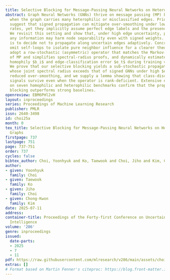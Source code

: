 ```yaml
---
title: Selective Blocking for Message-Passing Neural Networks on Heterophilic Graphs
abstract: Graph Neural Networks (GNNs) thrive on message passing (MP) but are vulnerable
  when the graph carries many heterophilic or misclassified edges. Prior analyses
  suggest that signed propagation can mitigate over-smoothing under low edge-error
  rates, yet they implicitly assume perfect edge labels and the presence of self-loops.
  We revisit this setting and show that, under high edge uncertainty, propagating
  any information may harm node separability even with signed weights. Our key insight
  is to decide not to propagate along uncertain edges adaptively. Concretely, we intentionally
  omit self-loops to isolate pure neighbor influence for a clearer theoretical analysis,
  adopt a row-stochastic (asymmetric) operator that matches the Markov-chain view
  of MP and simplifies spectral-radius proofs, and dynamically estimate the local
  homophily $b_i$ and edge-classification error $e_t$ during training via an EM procedure.
  We prove that our selective blocking yields a sub-stochastic propagation matrix
  whose joint spectral radius exceeds that of signed GNNs under high $e_t$, guaranteeing
  reduced over-smoothing, and we supply a lemma showing that class-discriminative
  signals survive even when the operator is rank-deficient. Extensive experiments
  on seven homophilic and heterophilic benchmarks confirm that the proposed adaptive
  blocking outperforms strong baselines.
openreview: EBM6PHl2vH
layout: inproceedings
series: Proceedings of Machine Learning Research
publisher: PMLR
issn: 2640-3498
id: choi25a
month: 0
tex_title: Selective Blocking for Message-Passing Neural Networks on Heterophilic
  Graphs
firstpage: 737
lastpage: 751
page: 737-751
order: 737
cycles: false
bibtex_author: Choi, Yoonhyuk and Ko, Taewook and Choi, Jiho and Kim, Chong-Kwon
author:
- given: Yoonhyuk
  family: Choi
- given: Taewook
  family: Ko
- given: Jiho
  family: Choi
- given: Chong-Kwon
  family: Kim
date: 2025-07-11
address:
container-title: Proceedings of the Forty-first Conference on Uncertainty in Artificial
  Intelligence
volume: '286'
genre: inproceedings
issued:
  date-parts:
  - 2025
  - 7
  - 11
pdf: https://raw.githubusercontent.com/mlresearch/v286/main/assets/choi25a/choi25a.pdf
extras: []
# Format based on Martin Fenner's citeproc: https://blog.front-matter.io/posts/citeproc-yaml-for-bibliographies/
---
```

